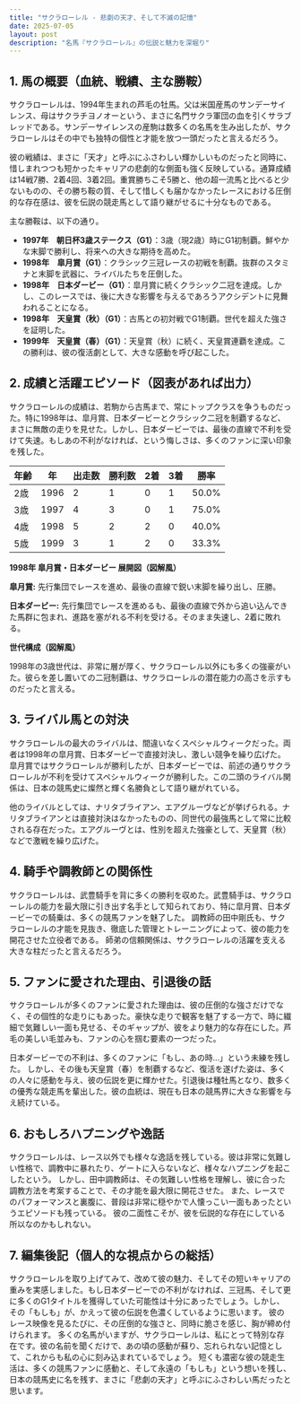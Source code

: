 ```yaml
---
title: "サクラローレル - 悲劇の天才、そして不滅の記憶"
date: 2025-07-05
layout: post
description: "名馬『サクラローレル』の伝説と魅力を深堀り"
---
```


## 1. 馬の概要（血統、戦績、主な勝鞍）

サクラローレルは、1994年生まれの芦毛の牡馬。父は米国産馬のサンデーサイレンス、母はサクラチヨノオーという、まさに名門サクラ軍団の血を引くサラブレッドである。サンデーサイレンスの産駒は数多くの名馬を生み出したが、サクラローレルはその中でも独特の個性と才能を放つ一頭だったと言えるだろう。

彼の戦績は、まさに「天才」と呼ぶにふさわしい輝かしいものだったと同時に、惜しまれつつも短かったキャリアの悲劇的な側面も強く反映している。通算成績は14戦7勝、2着4回、3着2回。重賞勝ちこそ5勝と、他の超一流馬と比べると少ないものの、その勝ち鞍の質、そして惜しくも届かなかったレースにおける圧倒的な存在感は、彼を伝説の競走馬として語り継がせるに十分なものである。

主な勝鞍は、以下の通り。

* **1997年　朝日杯3歳ステークス（G1）**：3歳（現2歳）時にG1初制覇。鮮やかな末脚で勝利し、将来への大きな期待を高めた。
* **1998年　皐月賞（G1）**：クラシック三冠レースの初戦を制覇。抜群のスタミナと末脚を武器に、ライバルたちを圧倒した。
* **1998年　日本ダービー（G1）**：皐月賞に続くクラシック二冠を達成。しかし、このレースでは、後に大きな影響を与えるであろうアクシデントに見舞われることになる。
* **1998年　天皇賞（秋）（G1）**：古馬との初対戦でG1制覇。世代を超えた強さを証明した。
* **1999年　天皇賞（春）（G1）**：天皇賞（秋）に続く、天皇賞連覇を達成。この勝利は、彼の復活劇として、大きな感動を呼び起こした。


## 2. 成績と活躍エピソード（図表があれば出力）

サクラローレルの成績は、若駒から古馬まで、常にトップクラスを争うものだった。特に1998年は、皐月賞、日本ダービーとクラシック二冠を制覇するなど、まさに無敵の走りを見せた。しかし、日本ダービーでは、最後の直線で不利を受けて失速。もしあの不利がなければ、という悔しさは、多くのファンに深い印象を残した。

| 年齢 | 年 | 出走数 | 勝利数 | 2着 | 3着 | 勝率 |
|---|---|---|---|---|---|---|
| 2歳 | 1996 | 2 | 1 | 0 | 1 | 50.0% |
| 3歳 | 1997 | 4 | 3 | 0 | 1 | 75.0% |
| 4歳 | 1998 | 5 | 2 | 2 | 0 | 40.0% |
| 5歳 | 1999 | 3 | 1 | 2 | 0 | 33.3% |


**1998年 皐月賞・日本ダービー 展開図（図解風）**

**皐月賞:**  先行集団でレースを進め、最後の直線で鋭い末脚を繰り出し、圧勝。

**日本ダービー:** 先行集団でレースを進めるも、最後の直線で外から追い込んできた馬群に包まれ、進路を塞がれる不利を受ける。そのまま失速し、2着に敗れる。


**世代構成（図解風）**

1998年の3歳世代は、非常に層が厚く、サクラローレル以外にも多くの強豪がいた。彼らを差し置いての二冠制覇は、サクラローレルの潜在能力の高さを示すものだったと言える。


## 3. ライバル馬との対決

サクラローレルの最大のライバルは、間違いなくスペシャルウィークだった。両者は1998年の皐月賞、日本ダービーで直接対決し、激しい競争を繰り広げた。皐月賞ではサクラローレルが勝利したが、日本ダービーでは、前述の通りサクラローレルが不利を受けてスペシャルウィークが勝利した。この二頭のライバル関係は、日本の競馬史に燦然と輝く名勝負として語り継がれている。

他のライバルとしては、ナリタブライアン、エアグルーヴなどが挙げられる。ナリタブライアンとは直接対決はなかったものの、同世代の最強馬として常に比較される存在だった。エアグルーヴとは、性別を超えた強豪として、天皇賞（秋）などで激戦を繰り広げた。


## 4. 騎手や調教師との関係性

サクラローレルは、武豊騎手を背に多くの勝利を収めた。武豊騎手は、サクラローレルの能力を最大限に引き出す名手として知られており、特に皐月賞、日本ダービーでの騎乗は、多くの競馬ファンを魅了した。  調教師の田中剛氏も、サクラローレルの才能を見抜き、徹底した管理とトレーニングによって、彼の能力を開花させた立役者である。  師弟の信頼関係は、サクラローレルの活躍を支える大きな柱だったと言えるだろう。


## 5. ファンに愛された理由、引退後の話

サクラローレルが多くのファンに愛された理由は、彼の圧倒的な強さだけでなく、その個性的な走りにもあった。豪快な走りで観客を魅了する一方で、時に繊細で気難しい一面も見せる、そのギャップが、彼をより魅力的な存在にした。芦毛の美しい毛並みも、ファンの心を掴む要素の一つだった。

日本ダービーでの不利は、多くのファンに「もし、あの時…」という未練を残した。  しかし、その後も天皇賞（春）を制覇するなど、復活を遂げた姿は、多くの人々に感動を与え、彼の伝説を更に輝かせた。引退後は種牡馬となり、数多くの優秀な競走馬を輩出した。彼の血統は、現在も日本の競馬界に大きな影響を与え続けている。


## 6. おもしろハプニングや逸話

サクラローレルは、レース以外でも様々な逸話を残している。彼は非常に気難しい性格で、調教中に暴れたり、ゲートに入らないなど、様々なハプニングを起こしたという。  しかし、田中調教師は、その気難しい性格を理解し、彼に合った調教方法を考案することで、その才能を最大限に開花させた。  また、レースでのパフォーマンスと裏腹に、普段は非常に穏やかで人懐っこい一面もあったというエピソードも残っている。  彼の二面性こそが、彼を伝説的な存在にしている所以なのかもしれない。


## 7. 編集後記（個人的な視点からの総括）

サクラローレルを取り上げてみて、改めて彼の魅力、そしてその短いキャリアの重みを実感しました。もし日本ダービーでの不利がなければ、三冠馬、そして更に多くのG1タイトルを獲得していた可能性は十分にあったでしょう。しかし、その「もしも」が、かえって彼の伝説を色濃くしているように思います。  彼のレース映像を見るたびに、その圧倒的な強さと、同時に脆さを感じ、胸が締め付けられます。  多くの名馬がいますが、サクラローレルは、私にとって特別な存在です。彼の名前を聞くだけで、あの頃の感動が蘇り、忘れられない記憶として、これからも私の心に刻み込まれているでしょう。  短くも濃密な彼の競走生活は、多くの競馬ファンに感動と、そして永遠の「もしも」という想いを残し、日本の競馬史に名を残す、まさに「悲劇の天才」と呼ぶにふさわしい馬だったと思います。
